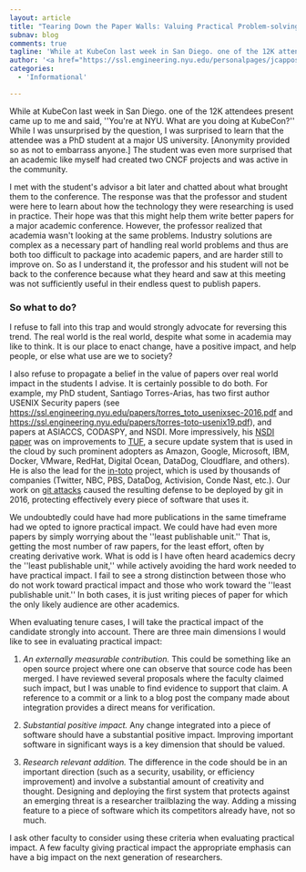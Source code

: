 ```yaml
---
layout: article
title: "Tearing Down the Paper Walls: Valuing Practical Problem-solving in Academia"
subnav: blog
comments: true
tagline: 'While at KubeCon last week in San Diego. one of the 12K attendees present came up to me and said, ''You're at NYU. What are you doing at KubeCon?''...'
author: '<a href="https://ssl.engineering.nyu.edu/personalpages/jcappos/">Justin Cappos</a>'
categories:
  - 'Informational'

---
```


While at KubeCon last week in San Diego. one of the 12K attendees present came up to me and said, ''You're at NYU. What are you doing at KubeCon?''  While I was unsurprised by the question, I was surprised to learn that the attendee was a PhD student at a major US university.  [Anonymity provided so as not to embarrass anyone.]  The student was even more surprised that an academic like myself had created two CNCF projects and was active in the community.

I met with the student's advisor a bit later and chatted about what brought them to the conference.  The response was that the professor and student were here to learn about how the technology they were researching is used in practice. Their hope was that this might help them write better papers for a major academic conference. However, the professor realized that academia wasn't looking at the same problems. Industry solutions are complex as a necessary part of handling real world problems and thus are both too difficult to package into academic papers, and are harder still to improve on.  So as I understand it, the professor and his student will not be back to the conference because what they heard and saw at this meeting was not sufficiently useful in their endless quest to publish papers.

### **So what to do?**

I refuse to fall into this trap and would strongly advocate for reversing this trend.  The real world is the real world, despite what some in academia may like to think.  It is our place to enact change, have a positive impact, and help people, or else what use are we to society?

I also refuse to propagate a belief in the value of papers over real world impact in the students I advise.  It is certainly possible to do both.  For example, my PhD student, Santiago Torres-Arias, has two first author USENIX Security papers (see https://ssl.engineering.nyu.edu/papers/torres_toto_usenixsec-2016.pdf and https://ssl.engineering.nyu.edu/papers/torres-toto-usenix19.pdf), and papers at ASIACCS, CODASPY, and NSDI.  More impressively, his [NSDI paper](https://ssl.engineering.nyu.edu/papers/kuppusamy_nsdi_16.pdf) was on improvements to [TUF](https://theupdateframework.github.io/), a secure update system that is used in the cloud by such prominent adopters as Amazon, Google, Microsoft, IBM, Docker, VMware, RedHat, Digital Ocean, DataDog, Cloudflare, and others).  He is also the lead for the [in-toto](https://in-toto.io/) project, which is used by thousands of companies (Twitter, NBC, PBS, DataDog, Activision, Conde Nast, etc.).  Our work on [git attacks](https://ssl.engineering.nyu.edu/papers/torres_toto_usenixsec-2016.pdf) caused the resulting defense to be deployed by git in 2016, protecting effectively every piece of software that uses it.

We undoubtedly could have had more publications in the same timeframe had we opted to ignore practical impact.  We could have had even more papers by simply worrying about the ''least publishable unit.''  That is, getting the most number of raw papers, for the least effort, often by creating derivative work.  What is odd is I have often heard academics decry the ''least publishable unit,'' while actively avoiding the hard work needed to have practical impact.  I fail to see a strong distinction between those who do not work toward practical impact and those who work toward the ''least publishable unit.''  In both cases, it is just writing pieces of paper for which the only likely audience are other academics.

When evaluating tenure cases, I will take the practical impact of the candidate strongly into account.  There are three main dimensions I would like to see in evaluating practical impact:

1. *An externally measurable contribution.* This could be something like an open source project where one can observe that source code has been merged.  I have reviewed several proposals where the faculty claimed such impact, but I was unable to find evidence to support that claim.  A reference to a commit or a link to a blog post the company made about integration provides a direct means for verification.  

2. *Substantial positive impact.* Any change integrated into a piece of software should have a substantial positive impact.  Improving important software in significant ways is a key dimension that should be valued.

3. *Research relevant addition.* The difference in the code should be in an important direction (such as a security, usability, or efficiency improvement) and involve a substantial amount of creativity and thought. Designing and deploying the first system that protects against an emerging threat is a researcher trailblazing the way. Adding a missing feature to a piece of software which its competitors already have, not so much.

I ask other faculty to consider using these criteria when evaluating practical impact.  A few faculty giving practical impact the appropriate emphasis can have a big impact on the next generation of researchers.
